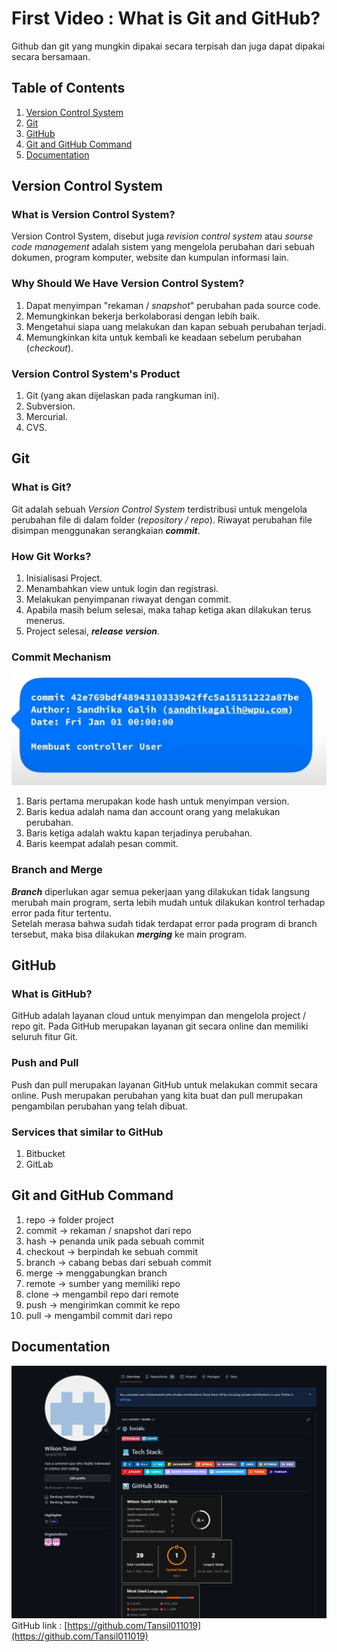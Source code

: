 # First Video : What is Git and GitHub?
Github dan git yang mungkin dipakai secara terpisah dan juga dapat dipakai secara bersamaan.

## Table of Contents
1. [Version Control System](#version-control-system)
2. [Git](#git)
3. [GitHub](#github)
4. [Git and GitHub Command](#git-and-github-command)
5. [Documentation](#documentation)

## Version Control System
### What is Version Control System?
Version Control System, disebut juga <em> revision control system </em> atau <em> sourse code management </em> adalah sistem yang mengelola perubahan dari sebuah dokumen, program komputer, website dan kumpulan informasi lain.

### Why Should We Have Version Control System?
1. Dapat menyimpan "rekaman / <em>snapshot</em>" perubahan pada source code.
2. Memungkinkan bekerja berkolaborasi dengan lebih baik.
3. Mengetahui siapa uang melakukan dan kapan sebuah perubahan terjadi.
4. Memungkinkan kita untuk kembali ke keadaan sebelum perubahan (<em>checkout</em>).

### Version Control System's Product
1. Git (yang akan dijelaskan pada rangkuman ini).
2. Subversion.
3. Mercurial.
4. CVS.

## Git
### What is Git?
Git adalah sebuah <em>Version Control System</em> terdistribusi untuk mengelola perubahan file di dalam folder (<em>repository / repo</em>). Riwayat perubahan file disimpan menggunakan serangkaian <em><strong>commit</strong></em>.

### How Git Works?
1. Inisialisasi Project.
2. Menambahkan view untuk login dan registrasi.
3. Melakukan penyimpanan riwayat dengan commit.
4. Apabila masih belum selesai, maka tahap ketiga akan dilakukan terus menerus.
5. Project selesai, <em><strong>release version</strong></em>.

### Commit Mechanism
![Commit View](../assets/commit_properties.png)
1. Baris pertama merupakan kode hash untuk menyimpan version.
2. Baris kedua adalah nama dan account orang yang melakukan perubahan.
3. Baris ketiga adalah waktu kapan terjadinya perubahan.
4. Baris keempat adalah pesan commit.

### Branch and Merge
<em><strong>Branch</strong></em> diperlukan agar semua pekerjaan yang dilakukan tidak langsung merubah main program, serta lebih mudah untuk dilakukan kontrol terhadap error pada fitur tertentu.
<br>
Setelah merasa bahwa sudah tidak terdapat error pada program di branch tersebut, maka bisa dilakukan <em><strong>merging</strong></em> ke main program.

## GitHub
### What is GitHub?
GitHub adalah layanan cloud untuk menyimpan dan mengelola project / repo git. Pada GitHub merupakan layanan git secara online dan memiliki seluruh fitur Git.

### Push and Pull
Push dan pull merupakan layanan GitHub untuk melakukan commit secara online. Push merupakan perubahan yang kita buat dan pull merupakan pengambilan perubahan yang telah dibuat. 

### Services that similar to GitHub
1. Bitbucket
2. GitLab

## Git and GitHub Command
1. repo -> folder project
2. commit -> rekaman / snapshot dari repo
3. hash -> penanda unik pada sebuah commit
4. checkout -> berpindah ke sebuah commit
5. branch -> cabang bebas dari sebuah commit
6. merge -> menggabungkan branch 
7. remote -> sumber yang memiliki repo
8. clone -> mengambil repo dari remote
9. push -> mengirimkan commit ke repo
10. pull -> mengambil commit dari repo

## Documentation
![GitHub View](../assets/my_GitHub.png)
GitHub link : [https://github.com/Tansil011019](https://github.com/Tansil011019)
